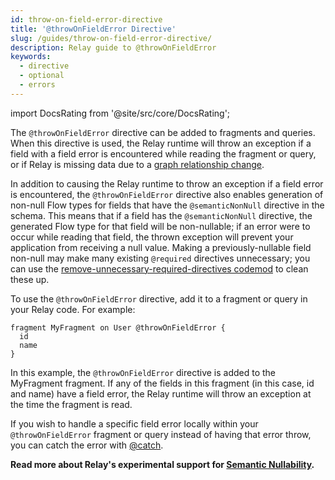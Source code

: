 ```yaml
---
id: throw-on-field-error-directive
title: '@throwOnFieldError Directive'
slug: /guides/throw-on-field-error-directive/
description: Relay guide to @throwOnFieldError
keywords:
  - directive
  - optional
  - errors
---
```


import DocsRating from '@site/src/core/DocsRating';

The `@throwOnFieldError` directive can be added to fragments and queries. When
this directive is used, the Relay runtime will throw an exception if a field
with a field error is encountered while reading the fragment or query, or if
Relay is missing data due to a
[graph relationship change](../debugging/why-null#graph-relationship-change).

In addition to causing the Relay runtime to throw an exception if a field error
is encountered, the `@throwOnFieldError` directive also enables generation of
non-null Flow types for fields that have the `@semanticNonNull` directive in the
schema. This means that if a field has the `@semanticNonNull` directive, the
generated Flow type for that field will be non-nullable; if an error were to
occur while reading that field, the thrown exception will prevent your
application from receiving a null value. Making a previously-nullable field
non-null may make many existing `@required` directives unnecessary; you can use
the
[remove-unnecessary-required-directives codemod](../guides/codemods.md#remove-unnecessary-required-directives)
to clean these up.

To use the `@throwOnFieldError` directive, add it to a fragment or query in your
Relay code. For example:

```
fragment MyFragment on User @throwOnFieldError {
  id
  name
}
```

In this example, the `@throwOnFieldError` directive is added to the MyFragment
fragment. If any of the fields in this fragment (in this case, id and name) have
a field error, the Relay runtime will throw an exception at the time the
fragment is read.

If you wish to handle a specific field error locally within your
`@throwOnFieldError` fragment or query instead of having that error throw, you
can catch the error with [@catch](./catch-directive.md).

**Read more about Relay's experimental support for
[Semantic Nullability](./semantic-nullability.md).**
